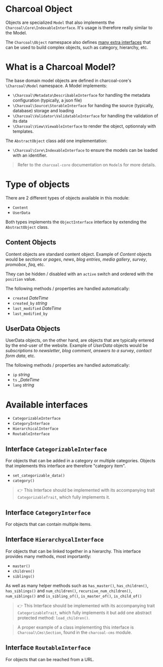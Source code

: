 Charcoal Object
===============

Objects are specialized `Model` that also implements the `Charcoal\Core\IndexableInterface`. It's usage is therefore really similar to the Model.

The `Charcoal\Object` namespace also defines [many extra interfaces](#available-interfaces) that can be used to build complex objects, such as category, hierarchy, etc.


# What is a Charcoal Model?

The base domain model objects are defined in charcoal-core's `\Charcoal\Model` namespace. A Model implements:
- `\Charcoal\Metadata\DescribableInterface` for handling the metadata configuration (typically, a json file)
- `\Charcoal\Source\StorableInterface` for handing the source (typically, database) storage and loading
- `\Charcoal\Validator\ValidatableInterface` for handling the validation of its data
- `\Charcoal\View\ViewableInterface` to render the object, optionnaly with templates.

The `AbstractObject` class add one implementation:
- `\Charcoal\Core\IndexableInterface` to ensure the models can be loaded with an identifier.

> Refer to the `charcoal-core` documentation on `Model`s for more details.

# Type of objects

There are 2 different types of objects available in this module:
- `Content`
- `UserData`

Both types implements the `ObjectInterface` interface by extending the `AbstractObject` class.

## Content Objects

Content objects are standard content object. Example of _Content_ objects would be _sections or pages_, _news_, _blog entries_, _media gallery_, _survey_, _promobox_, _faq_, etc.

They can be hidden / disabled with an `active` switch and ordered with the `position` value.

The following methods / properties are handled automatically:
- `created` _DateTime_
- `created_by` _string_
- `last_modified` _DateTime_
- `last_modified_by` 

## UserData Objects

UserData objects, on the other hand, are objects that are typically entered by the end-user of the website. Example of _UserData_ objects would be _subscriptions to newsletter_, _blog comment_, _answers to a survey_, _contact form data_, etc.

The following methods / properties are handled automatically:
- `ip` _string_
- `ts` __DateTime_
- `lang` _string_

# Available interfaces

- `CategorizableInterface`
- `CategoryInterface`
- `HierarchicalInterface`
- `RoutableInterface`

## Interface `CategorizableInterface`
For objects that can be added in a category or multiple categories.
Objects that implements this interface are therefore "category item".

- `set_categorizable_data()`
- `category()`

> 👉 This Interface should be implemented with its accompanying trait `CategorizableTrait`, which fully implements it.

## Interface `CategoryInterface`
For objects that can contain multiple items.

## Interface `HierarchycalInterface`
For objects that can be linked together in a hierarchy. This interface provides many methods, most importantly:

- `master()`
- `children()`
- `siblings()`

As well as many helper methods such as `has_master()`, `has_children()`, `has_siblings()` and `num_children()`, `recursive_num_children()`, `num_siblings()` and `is_sibling_of()`, `is_master_of()`, `is_child_of()`

> 👉 This Interface should be implemented with its accompanying trait `CategorizableTrait`, which fully implements it but add one abstract protected method: `load_children()`.

> A proper example of a class implementing this interface is `Charcoal\Cms\Section`, found in the `charcoal-cms` module.

## Interface `RoutableInterface`
For objects that can be reached from a URL.
